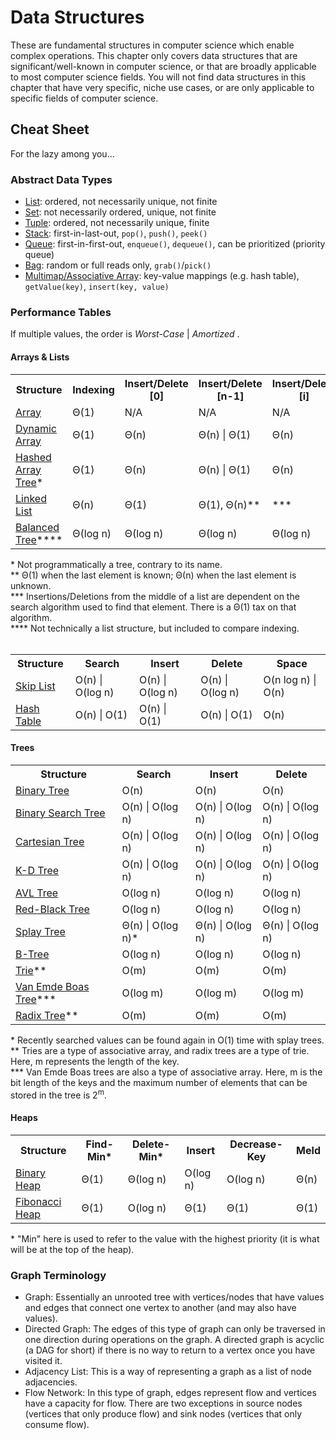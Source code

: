 # Data Structures

These are fundamental structures in computer science which enable complex operations. This chapter only covers data structures that are significant/well-known in computer science, or that are broadly applicable to most computer science fields. You will not find data structures in this chapter that have very specific, niche use cases, or are only applicable to specific fields of computer science.

## Cheat Sheet
For the lazy among you...

### Abstract Data Types
- [List](https://en.wikipedia.org/wiki/List_(abstract_data_type)): ordered, not necessarily unique, not finite
- [Set](https://en.wikipedia.org/wiki/Set_(abstract_data_type)): not necessarily ordered, unique, not finite
- [Tuple](https://en.wikipedia.org/wiki/Record_(computer_science)): ordered, not necessarily unique, finite
- [Stack](https://en.wikipedia.org/wiki/Stack_(abstract_data_type)): first-in-last-out, `pop()`, `push()`, `peek()`
- [Queue](https://en.wikipedia.org/wiki/Queue_(abstract_data_type)): first-in-first-out, `enqueue()`, `dequeue()`, can be prioritized (priority queue)
- [Bag](https://en.wikipedia.org/wiki/Set_(abstract_data_type)#Multiset): random or full reads only, `grab()`/`pick()`
- [Multimap/Associative Array](https://en.wikipedia.org/wiki/Multimap): key-value mappings (e.g. hash table), `getValue(key)`, `insert(key, value)`

### Performance Tables

If multiple values, the order is _Worst-Case_ | _Amortized_ .

#### Arrays & Lists
<table>
    <tr>
        <th>Structure</th>
        <th>Indexing</th>
        <th>Insert/Delete [0]</th>
        <th>Insert/Delete [n-1]</th>
        <th>Insert/Delete [i]</th>
        <th>Wasted Space</th>
    </tr>
    <tr>
        <td><a href="https://en.wikipedia.org/wiki/Array_data_structure">Array</a></td>
        <td>&Theta;(1)</td>
        <td>N/A</td>
        <td>N/A</td>
        <td>N/A</td>
        <td>0</td>
    </tr>
    <tr>
        <td><a href="https://en.wikipedia.org/wiki/Dynamic_array">Dynamic Array</a></td>
        <td>&Theta;(1)</td>
        <td>&Theta;(n)</td>
        <td>&Theta;(n) | &Theta;(1)</td>
        <td>&Theta;(n)</td>
        <td>&Theta;(n)</td>
    </tr>
    <tr>
        <td><a href="https://en.wikipedia.org/wiki/Hashed_array_tree">Hashed Array Tree</a>*</td>
        <td>&Theta;(1)</td>
        <td>&Theta;(n)</td>
        <td>&Theta;(n) | &Theta;(1)</td>
        <td>&Theta;(n)</td>
        <td>&Theta;(&#8730;n)</td>
    </tr>
    <tr>
        <td><a href="https://en.wikipedia.org/wiki/Linked_list">Linked List</a></td>
        <td>&Theta;(n)</td>
        <td>&Theta;(1)</td>
        <td>&Theta;(1), &Theta;(n)**</td>
        <td>***</td>
        <td>&Theta;(n)</td>
    </tr>
    <tr>
        <td><a href="https://en.wikipedia.org/wiki/Self-balancing_binary_search_tree">Balanced Tree</a>****</td>
        <td>&Theta;(log n)</td>
        <td>&Theta;(log n)</td>
        <td>&Theta;(log n)</td>
        <td>&Theta;(log n)</td>
        <td>&Theta;(n)</td>
    </tr>
</table>
* Not programmatically a tree, contrary to its name.
<br>
** &Theta;(1) when the last element is known; &Theta;(n) when the last element is unknown.
<br>
*** Insertions/Deletions from the middle of a list are dependent on the search algorithm used to find that element. There is a &Theta;(1) tax on that algorithm.
<br>
**** Not technically a list structure, but included to compare indexing.
<br>
<br>
<table>
    <tr>
        <th>Structure</th>
        <th>Search</th>
        <th>Insert</th>
        <th>Delete</th>
        <th>Space</th>
    </tr>
    <tr>
        <td><a href="https://en.wikipedia.org/wiki/Skip_list">Skip List</a></td>
        <td>O(n) | O(log n)</td>
        <td>O(n) | O(log n)</td>
        <td>O(n) | O(log n)</td>
        <td>O(n log n) | O(n)</td>
    </tr>
    <tr>
        <td><a href="https://en.wikipedia.org/wiki/Hash_table">Hash Table</a></td>
        <td>O(n) | O(1)</td>
        <td>O(n) | O(1)</td>
        <td>O(n) | O(1)</td>
        <td>O(n)</td>
    </tr>
</table>

#### Trees
<table>
    <tr>
        <th>Structure</th>
        <th>Search</th>
        <th>Insert</th>
        <th>Delete</th>
    </tr>
    <tr>
        <td><a href="https://en.wikipedia.org/wiki/Binary_tree">Binary Tree</a></td>
        <td>O(n)</td>
        <td>O(n)</td>
        <td>O(n)</td>
    </tr>
    <tr>
        <td><a href="https://en.wikipedia.org/wiki/Binary_search_tree">Binary Search Tree</a></td>
        <td>O(n) | O(log n)</td>
        <td>O(n) | O(log n)</td>
        <td>O(n) | O(log n)</td>
    </tr>
    <tr>
        <td><a href="https://en.wikipedia.org/wiki/Cartesian_tree">Cartesian Tree</a></td>
        <td>O(n) | O(log n)</td>
        <td>O(n) | O(log n)</td>
        <td>O(n) | O(log n)</td>
    </tr>
    <tr>
        <td><a href="https://en.wikipedia.org/wiki/K-d_tree">K-D Tree</a></td>
        <td>O(n) | O(log n)</td>
        <td>O(n) | O(log n)</td>
        <td>O(n) | O(log n)</td>
    </tr>
    <tr>
        <td><a href="https://en.wikipedia.org/wiki/AVL_tree">AVL Tree</a></td>
        <td>O(log n)</td>
        <td>O(log n)</td>
        <td>O(log n)</td>
    </tr>
    <tr>
        <td><a href="https://en.wikipedia.org/wiki/Red%E2%80%93black_tree">Red-Black Tree</a></td>
        <td>O(log n)</td>
        <td>O(log n)</td>
        <td>O(log n)</td>
    </tr>
    <tr>
        <td><a href="https://en.wikipedia.org/wiki/Splay_tree">Splay Tree</a></td>
        <td>&Theta;(n) | O(log n)*</td>
        <td>&Theta;(n) | O(log n)</td>
        <td>&Theta;(n) | O(log n)</td>
    </tr>
    <tr>
        <td><a href="https://en.wikipedia.org/wiki/B-tree">B-Tree</a></td>
        <td>O(log n)</td>
        <td>O(log n)</td>
        <td>O(log n)</td>
    </tr>
    <tr>
        <td><a href="https://en.wikipedia.org/wiki/Trie">Trie</a>**</td>
        <td>O(m)</td>
        <td>O(m)</td>
        <td>O(m)</td>
    </tr>
    <tr>
        <td><a href="https://en.wikipedia.org/wiki/Van_Emde_Boas_tree">Van Emde Boas Tree</a>***</td>
        <td>O(log m)</td>
        <td>O(log m)</td>
        <td>O(log m)</td>
    </tr>
    <tr>
        <td><a href="https://en.wikipedia.org/wiki/Radix_tree">Radix Tree</a>**</td>
        <td>O(m)</td>
        <td>O(m)</td>
        <td>O(m)</td>
    </tr>
</table>
* Recently searched values can be found again in O(1) time with splay trees.
<br>
** Tries are a type of associative array, and radix trees are a type of trie. Here, m represents the length of the key.
<br>
*** Van Emde Boas trees are also a type of associative array. Here, m is the bit length of the keys and the maximum number of elements that can be stored in the tree is 2<sup>m</sup>.

#### Heaps
<table>
    <tr>
        <th>Structure</th>
        <th>Find-Min*</th>
        <th>Delete-Min*</th>
        <th>Insert</th>
        <th>Decrease-Key</th>
        <th>Meld</th>
    </tr>
    <tr>
        <td><a href="https://en.wikipedia.org/wiki/Binary_heap">Binary Heap</a></td>
        <td>&Theta;(1)</td>
        <td>&Theta;(log n)</td>
        <td>O(log n)</td>
        <td>O(log n)</td>
        <td>&Theta;(n)</td>
    </tr>
    <tr>
        <td><a href="https://en.wikipedia.org/wiki/Fibonacci_heap">Fibonacci Heap</a></td>
        <td>&Theta;(1)</td>
        <td>O(log n)</td>
        <td>&Theta;(1)</td>
        <td>&Theta;(1)</td>
        <td>&Theta;(1)</td>
    </tr>
</table>
* "Min" here is used to refer to the value with the highest priority (it is what will be at the top of the heap).

### Graph Terminology
- Graph: Essentially an unrooted tree with vertices/nodes that have values and edges that connect one vertex to another (and may also have values).
- Directed Graph: The edges of this type of graph can only be traversed in one direction during operations on the graph. A directed graph is acyclic (a DAG for short) if there is no way to return to a vertex once you have visited it.
- Adjacency List: This is a way of representing a graph as a list of node adjacencies.
- Flow Network: In this type of graph, edges represent flow and vertices have a capacity for flow. There are two exceptions in source nodes (vertices that only produce flow) and sink nodes (vertices that only consume flow).